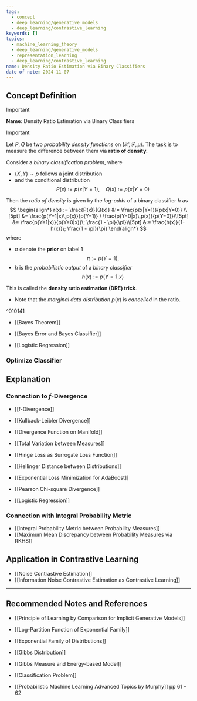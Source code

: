 ```yaml
---
tags:
  - concept
  - deep_learning/generative_models
  - deep_learning/contrastive_learning
keywords: []
topics:
  - machine_learning_theory
  - deep_learning/generative_models
  - representation_learning
  - deep_learning/contrastive_learning
name: Density Ratio Estimation via Binary Classifiers
date of note: 2024-11-07
---
```


## Concept Definition

>[!important]
>**Name**: Density Ratio Estimation via Binary Classifiers

>[!important]
>Let $P, Q$ be two *probability density functions* on $(\mathcal{X}, \mathscr{F},\mu)$. The task is to measure the difference between them via **ratio of density.**
>
>Consider a *binary classification problem*, where 
>- $(X,Y) \sim p$ follows a joint distribution 
>- and the conditional distribution $$P(x) := p(x|Y=1), \quad Q(x):= p(x|Y=0)$$
>
>Then the *ratio of density* is given by the *log-odds* of a binary classifier $h$ as
>$$
>\begin{align*}
>r(x) := \frac{P(x)}{Q(x)} &:= \frac{p(x|Y=1)}{p(x|Y=0)} \\[5pt]
>&=  \frac{p(Y=1|x)\,p(x)}{p(Y=1)}  / \frac{p(Y=0|x)\,p(x)}{p(Y=0)}\\[5pt]
>&= \frac{p(Y=1|x)}{p(Y=0|x)}\; \frac{1 - \pi}{\pi}\\[5pt]
>&:= \frac{h(x)}{1- h(x)}\; \frac{1 - \pi}{\pi}
>\end{align*}
>$$
>where 
>-  $\pi$ denote the **prior** on label $1$  $$\pi := p(Y=1),$$ 
>- $h$ is the *probabilistic output* of a *binary classifier* $$h(x) := p(Y=1|x)$$ 
>
>This is called the **density ratio estimation (DRE) trick**. 
>- Note that the *marginal data distribution* $p(x)$ is *cancelled* in the ratio.

^010141

- [[Bayes Theorem]]

- [[Bayes Error and Bayes Classifier]]
- [[Logistic Regression]]

### Optimize Classifier 




## Explanation

### Connection to $f$-Divergence

- [[f-Divergence]]
- [[Kullback-Leibler Divergence]]
- [[Divergence Function on Manifold]]

- [[Total Variation between Measures]]
- [[Hinge Loss as Surrogate Loss Function]]

- [[Hellinger Distance between Distributions]]
- [[Exponential Loss Minimization for AdaBoost]]

- [[Pearson Chi-square Divergence]]
- [[Logistic Regression]]

### Connection with Integral Probability Metric

- [[Integral Probability Metric between Probability Measures]]
- [[Maximum Mean Discrepancy between Probability Measures via RKHS]]


## Application in Contrastive Learning

- [[Noise Contrastive Estimation]]
- [[Information Noise Contrastive Estimation as Contrastive Learning]]





-----------
##  Recommended Notes and References


- [[Principle of Learning by Comparison for Implicit Generative Models]]


- [[Log-Partition Function of Exponential Family]]
- [[Exponential Family of Distributions]]
- [[Gibbs Distribution]]
- [[Gibbs Measure and Energy-based Model]]
- [[Classification Problem]]

- [[Probabilistic Machine Learning Advanced Topics by Murphy]] pp 61 - 62


